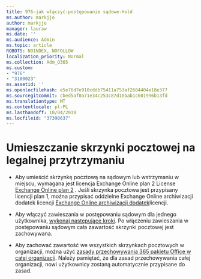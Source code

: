 ```yaml
---
title: 976-jak włączyć-postępowanie sądowe-Hold
ms.author: markjjo
author: markjjo
manager: lauraw
ms.date: ''
ms.audience: Admin
ms.topic: article
ROBOTS: NOINDEX, NOFOLLOW
localization_priority: Normal
ms.collection: Adm_O365
ms.custom:
- "976"
- "3100023"
ms.assetid: ''
ms.openlocfilehash: e5e76d7e910cddb75411a753af2684404e18e377
ms.sourcegitcommit: cbed5af0a71e34c253c87d18bab1c601996b13fd
ms.translationtype: MT
ms.contentlocale: pl-PL
ms.lasthandoff: 10/04/2019
ms.locfileid: "37398637"
---
```

# <a name="place-a-mailbox-on-legal-hold"></a>Umieszczanie skrzynki pocztowej na legalnej przytrzymaniu

- Aby umieścić skrzynkę pocztową na sądowym lub wstrzymaniu w miejscu, wymagana jest licencja Exchange Online plan 2 License [Exchange Online plan 2](https://docs.microsoft.com/office365/servicedescriptions/office-365-platform-service-description/office-365-plan-options) . Jeśli skrzynka pocztowa jest przypisany licencji plan 1, można przypisać oddzielne Exchange Online archiwizacji dodatek licencji [Exchange Online archiwizacji dodatek](https://docs.microsoft.com/office365/servicedescriptions/exchange-online-archiving-service-description)licencji.

- Aby włączyć zawieszania w postępowaniu sądowym dla jednego użytkownika, [wykonaj następujące kroki](https://docs.microsoft.com/office365/securitycompliance/create-a-litigation-hold). Po włączeniu zawieszania w postępowaniu sądowym cała zawartość skrzynki pocztowej jest zachowywana.

- Aby zachować zawartość we wszystkich skrzynkach pocztowych w organizacji, można użyć [zasady przechowywania 365 pakietu Office w całej organizacji](https://docs.microsoft.com/microsoft-365/compliance/retention-policies#applying-a-retention-policy-to-an-entire-organization-or-specific-locations). Należy pamiętać, że dla zasad przechowywania całej organizacji, nowi użytkownicy zostaną automatycznie przypisane do zasad.
